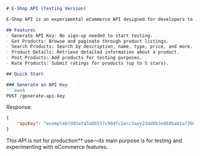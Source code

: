 

```markdown
# E-Shop API (Testing Version)

E-Shop API is an experimental eCommerce API designed for developers to test and experiment with basic shop features. No sign-up is required, and the API is perfect for trial runs, mockups, and quick demos.

## Features
- Generate API Key: No sign-up needed to start testing.
- Get Products: Browse and paginate through product listings.
- Search Products: Search by description, name, type, price, and more.
- Product Details: Retrieve detailed information about a product.
- Post Products: Add products for testing purposes.
- Rate Products: Submit ratings for products (up to 5 stars).

## Quick Start

### Generate an API Key
```bash
POST /generate-api-key
```

Response:
```json
{
    "apiKey": "exampleb7dd5afd3a0b557c904fc2ecc3ayy234d8b3e660bab1a736030d8b54"
}
```
This API is not for production** use—its main purpose is for testing and experimenting with eCommerce features.
```


